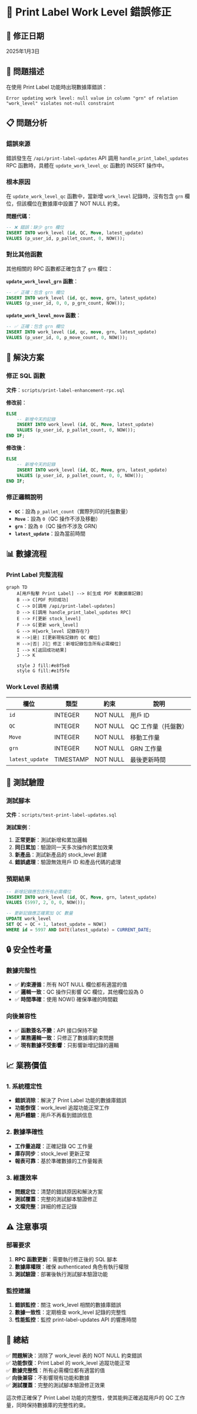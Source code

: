 # 🔧 Print Label Work Level 錯誤修正

## 📅 修正日期
2025年1月3日

## 🎯 問題描述

在使用 Print Label 功能時出現數據庫錯誤：
```
Error updating work level: null value in column "grn" of relation "work_level" violates not-null constraint
```

## 📋 問題分析

### 錯誤來源
錯誤發生在 `/api/print-label-updates` API 調用 `handle_print_label_updates` RPC 函數時，具體在 `update_work_level_qc` 函數的 INSERT 操作中。

### 根本原因
在 `update_work_level_qc` 函數中，當新增 `work_level` 記錄時，沒有包含 `grn` 欄位，但該欄位在數據庫中設置了 NOT NULL 約束。

**問題代碼**：
```sql
-- ❌ 錯誤：缺少 grn 欄位
INSERT INTO work_level (id, QC, Move, latest_update)
VALUES (p_user_id, p_pallet_count, 0, NOW());
```

### 對比其他函數
其他相關的 RPC 函數都正確包含了 `grn` 欄位：

**`update_work_level_grn` 函數**：
```sql
-- ✅ 正確：包含 grn 欄位
INSERT INTO work_level (id, qc, move, grn, latest_update)
VALUES (p_user_id, 0, 0, p_grn_count, NOW());
```

**`update_work_level_move` 函數**：
```sql
-- ✅ 正確：包含 grn 欄位
INSERT INTO work_level (id, qc, move, grn, latest_update)
VALUES (p_user_id, 0, p_move_count, 0, NOW());
```

## 🔧 解決方案

### 修正 SQL 函數
**文件**：`scripts/print-label-enhancement-rpc.sql`

**修改前**：
```sql
ELSE
    -- 新增今天的記錄
    INSERT INTO work_level (id, QC, Move, latest_update)
    VALUES (p_user_id, p_pallet_count, 0, NOW());
END IF;
```

**修改後**：
```sql
ELSE
    -- 新增今天的記錄
    INSERT INTO work_level (id, QC, Move, grn, latest_update)
    VALUES (p_user_id, p_pallet_count, 0, 0, NOW());
END IF;
```

### 修正邏輯說明
- **`QC`**：設為 `p_pallet_count`（實際列印的托盤數量）
- **`Move`**：設為 `0`（QC 操作不涉及移動）
- **`grn`**：設為 `0`（QC 操作不涉及 GRN）
- **`latest_update`**：設為當前時間

## 📊 數據流程

### Print Label 完整流程

```mermaid
graph TD
    A[用戶點擊 Print Label] --> B[生成 PDF 和數據庫記錄]
    B --> C[PDF 列印成功]
    C --> D[調用 /api/print-label-updates]
    D --> E[調用 handle_print_label_updates RPC]
    E --> F[更新 stock_level]
    F --> G[更新 work_level]
    G --> H{work_level 記錄存在?}
    H -->|是| I[更新現有記錄的 QC 欄位]
    H -->|否| J[🔧 修正：新增記錄包含所有必需欄位]
    I --> K[返回成功結果]
    J --> K
    
    style J fill:#e8f5e8
    style G fill:#e1f5fe
```

### Work Level 表結構

| 欄位 | 類型 | 約束 | 說明 |
|------|------|------|------|
| `id` | INTEGER | NOT NULL | 用戶 ID |
| `QC` | INTEGER | NOT NULL | QC 工作量（托盤數） |
| `Move` | INTEGER | NOT NULL | 移動工作量 |
| `grn` | INTEGER | NOT NULL | GRN 工作量 |
| `latest_update` | TIMESTAMP | NOT NULL | 最後更新時間 |

## 🧪 測試驗證

### 測試腳本
**文件**：`scripts/test-print-label-updates.sql`

**測試案例**：
1. **正常更新**：測試新增和累加邏輯
2. **同日累加**：驗證同一天多次操作的累加效果
3. **新產品**：測試新產品的 stock_level 創建
4. **錯誤處理**：驗證無效用戶 ID 和產品代碼的處理

### 預期結果
```sql
-- 新增記錄應包含所有必需欄位
INSERT INTO work_level (id, QC, Move, grn, latest_update)
VALUES (5997, 2, 0, 0, NOW());

-- 更新記錄應正確累加 QC 數量
UPDATE work_level 
SET QC = QC + 1, latest_update = NOW()
WHERE id = 5997 AND DATE(latest_update) = CURRENT_DATE;
```

## 🔒 安全性考量

### 數據完整性
- ✅ **約束遵循**：所有 NOT NULL 欄位都有適當的值
- ✅ **邏輯一致**：QC 操作只影響 QC 欄位，其他欄位設為 0
- ✅ **時間準確**：使用 NOW() 確保準確的時間戳

### 向後兼容性
- ✅ **函數簽名不變**：API 接口保持不變
- ✅ **業務邏輯一致**：只修正了數據庫約束問題
- ✅ **現有數據不受影響**：只影響新增記錄的邏輯

## 📈 業務價值

### 1. 系統穩定性
- **錯誤消除**：解決了 Print Label 功能的數據庫錯誤
- **功能恢復**：work_level 追蹤功能正常工作
- **用戶體驗**：用戶不再看到錯誤信息

### 2. 數據準確性
- **工作量追蹤**：正確記錄 QC 工作量
- **庫存同步**：stock_level 更新正常
- **報表可靠**：基於準確數據的工作量報表

### 3. 維護效率
- **問題定位**：清楚的錯誤原因和解決方案
- **測試覆蓋**：完整的測試腳本驗證修正
- **文檔完整**：詳細的修正記錄

## ⚠️ 注意事項

### 部署要求
1. **RPC 函數更新**：需要執行修正後的 SQL 腳本
2. **數據庫權限**：確保 authenticated 角色有執行權限
3. **測試驗證**：部署後執行測試腳本驗證功能

### 監控建議
1. **錯誤監控**：關注 work_level 相關的數據庫錯誤
2. **數據一致性**：定期檢查 work_level 記錄的完整性
3. **性能監控**：監控 print-label-updates API 的響應時間

## 🎉 總結

✅ **問題解決**：消除了 work_level 表的 NOT NULL 約束錯誤  
✅ **功能恢復**：Print Label 的 work_level 追蹤功能正常  
✅ **數據完整性**：所有必需欄位都有適當的值  
✅ **向後兼容**：不影響現有功能和數據  
✅ **測試覆蓋**：完整的測試腳本驗證修正效果  

這次修正確保了 Print Label 功能的完整性，使其能夠正確追蹤用戶的 QC 工作量，同時保持數據庫的完整性約束。 
